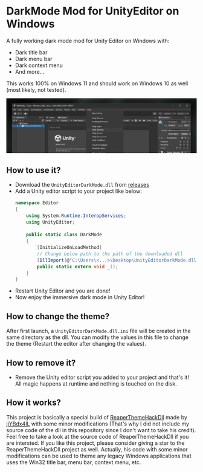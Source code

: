 # DarkMode Mod for UnityEditor on Windows
A fully working dark mode mod for Unity Editor on Windows with:
- Dark title bar
- Dark menu bar
- Dark context menu
- And more...

This works 100% on Windows 11 and should work on Windows 10 as well (most likely, not tested).

![Screenshot](screenshot.png?raw=true)

## How to use it?
- Download the `UnityEditorDarkMode.dll` from [releases](https://github.com/0x7c13/UnityEditor-DarkMode/releases)
- Add a Unity editor script to your project like below:
    ```C#
    namespace Editor
    {
        using System.Runtime.InteropServices;
        using UnityEditor;

        public static class DarkMode
        {
            [InitializeOnLoadMethod]
            // Change below path to the path of the downloaded dll
            [DllImport(@"C:\Users\<...>\Desktop\UnityEditorDarkMode.dll", EntryPoint = "DllMain")]
            public static extern void _();
        }
    }
    ```
- Restart Unity Editor and you are done!
- Now enjoy the immersive dark mode in Unity Editor!

## How to change the theme?
After first launch, a `UnityEditorDarkMode.dll.ini` file will be created in the same directory as the dll. You can modify the values in this file to change the theme (Restart the editor after changing the values).

## How to remove it?
- Remove the Unity editor script you added to your project and that's it! All magic happens at runtime and nothing is touched on the disk.

## How it works?
This project is basically a special build of [ReaperThemeHackDll](https://github.com/jjYBdx4IL/ReaperThemeHackDll) made by [jjYBdx4IL](https://github.com/jjYBdx4IL) with some minor modifications (That's why I did not include my source code of the dll in this repository since I don't want to take his credit). Feel free to take a look at the source code of ReaperThemeHackDll if you are intersted. If you like this project, please consider giving a star to the ReaperThemeHackDll project as well. Actually, his code with some minor modifications can be used to theme any legacy Windows applications that uses the Win32 title bar, menu bar, context menu, etc.

